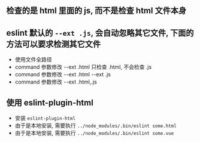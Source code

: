 
## 检查的是 html 里面的 js, 而不是检查 html 文件本身

## eslint 默认的 `--ext .js`, 会自动忽略其它文件, 下面的方法可以要求检测其它文件

* 使用文件全路径
* command 参数修改 --ext .html 只检查 .html, 不会检查 .js
* command 参数修改 --ext .html --ext .js
* command 参数修改 --ext .html,.js

## 使用 eslint-plugin-html

* 安装 `eslint-plugin-html`
* 由于是本地安装, 需要执行 `../node_modules/.bin/eslint some.html`
* 由于是本地安装, 需要执行 `../node_modules/.bin/eslint some.vue`

